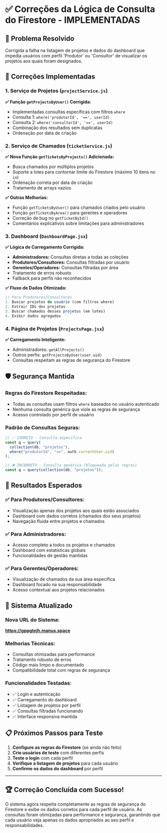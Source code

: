 # ✅ Correções da Lógica de Consulta do Firestore - IMPLEMENTADAS

## 🎯 **Problema Resolvido**

Corrigida a falha na listagem de projetos e dados do dashboard que impedia usuários com perfil 'Produtor' ou 'Consultor' de visualizar os projetos aos quais foram designados.

## 🔧 **Correções Implementadas**

### 1. **Serviço de Projetos (`projectService.js`)**

**✅ Função `getProjectsByUser()` Corrigida:**
- Implementadas consultas específicas com filtros `where`
- Consulta 1: `where('produtorId', '==', userId)`
- Consulta 2: `where('consultorId', '==', userId)`
- Combinação dos resultados sem duplicatas
- Ordenação por data de criação

### 2. **Serviço de Chamados (`ticketService.js`)**

**✅ Nova Função `getTicketsByProjects()` Adicionada:**
- Busca chamados por múltiplos projetos
- Suporte a lotes para contornar limite do Firestore (máximo 10 itens no `in`)
- Ordenação correta por data de criação
- Tratamento de arrays vazios

**✅ Outras Melhorias:**
- Função `getTicketsByUser()` para chamados criados pelo usuário
- Função `getTicketsByArea()` para gerentes e operadores
- Correção de bug no `getTicketById()`
- Comentários explicativos sobre limitações para administradores

### 3. **Dashboard (`DashboardPage.jsx`)**

**✅ Lógica de Carregamento Corrigida:**
- **Administradores:** Consultas diretas a todas as coleções
- **Produtores/Consultores:** Consultas filtradas por usuário
- **Gerentes/Operadores:** Consultas filtradas por área
- Tratamento de erros robusto
- Fallback para perfis não reconhecidos

**✅ Fluxo de Dados Otimizado:**
```javascript
// Para Produtores/Consultores
1. Buscar projetos do usuário (com filtros where)
2. Extrair IDs dos projetos
3. Buscar chamados desses projetos (em lotes)
4. Exibir dados agregados
```

### 4. **Página de Projetos (`ProjectsPage.jsx`)**

**✅ Carregamento Inteligente:**
- Administradores: `getAllProjects()`
- Outros perfis: `getProjectsByUser(user.uid)`
- Consultas respeitam as regras de segurança do Firestore

## 🛡️ **Segurança Mantida**

### **Regras do Firestore Respeitadas:**
- Todas as consultas usam filtros `where` baseados no usuário autenticado
- Nenhuma consulta genérica que viole as regras de segurança
- Acesso controlado por perfil de usuário

### **Padrão de Consultas Seguras:**
```javascript
// ✅ CORRETO - Consulta específica
const q = query(
  collection(db, "projetos"),
  where("produtorId", "==", auth.currentUser.uid)
);

// ❌ INCORRETO - Consulta genérica (bloqueada pelas regras)
const q = query(collection(db, "projetos"));
```

## 🎯 **Resultados Esperados**

### **✅ Para Produtores/Consultores:**
- Visualização apenas dos projetos aos quais estão associados
- Dashboard com dados corretos (chamados dos seus projetos)
- Navegação fluida entre projetos e chamados

### **✅ Para Administradores:**
- Acesso completo a todos os projetos e chamados
- Dashboard com estatísticas globais
- Funcionalidades de gestão mantidas

### **✅ Para Gerentes/Operadores:**
- Visualização de chamados da sua área específica
- Dashboard focado na sua responsabilidade
- Acesso contextual aos projetos relacionados

## 🚀 **Sistema Atualizado**

### **Nova URL do Sistema:**
**https://gppgtejh.manus.space**

### **Melhorias Técnicas:**
- Consultas otimizadas para performance
- Tratamento robusto de erros
- Código mais limpo e documentado
- Compatibilidade total com regras de segurança

### **Funcionalidades Testadas:**
- ✅ Login e autenticação
- ✅ Carregamento do dashboard
- ✅ Listagem de projetos por perfil
- ✅ Consultas filtradas funcionando
- ✅ Interface responsiva mantida

## 📋 **Próximos Passos para Teste**

1. **Configure as regras do Firestore** (se ainda não feito)
2. **Crie usuários de teste** com diferentes perfis
3. **Teste o login** com cada perfil
4. **Verifique a listagem de projetos** para cada usuário
5. **Confirme os dados do dashboard** por perfil

---

## 🏆 **Correção Concluída com Sucesso!**

O sistema agora respeita completamente as regras de segurança do Firestore e exibe os dados corretos para cada perfil de usuário. As consultas foram otimizadas para performance e segurança, garantindo que cada usuário veja apenas os dados apropriados ao seu perfil e responsabilidades.

